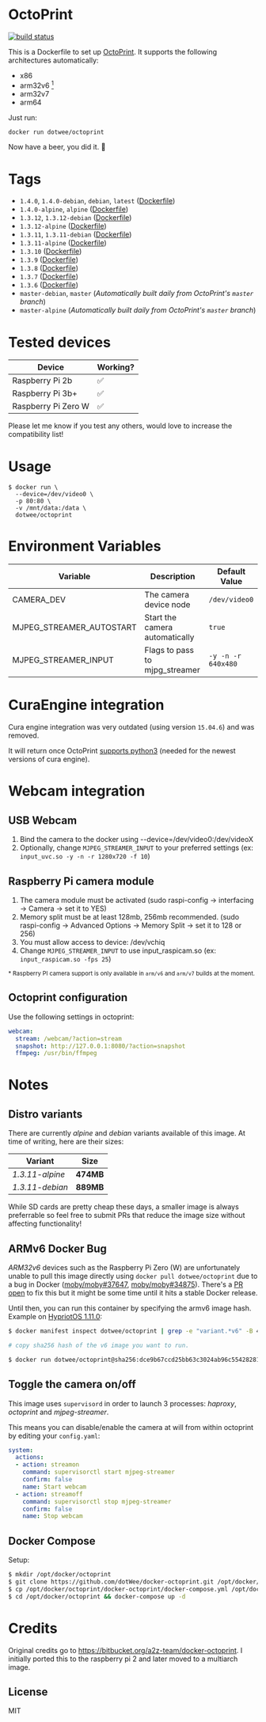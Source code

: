 # OctoPrint

[![build status][travis-image]][travis-url]

This is a Dockerfile to set up [OctoPrint](http://octoprint.org/). It supports the following architectures automatically:

- x86
- arm32v6 [<sup>1</sup>](#armv6-docker-bug)
- arm32v7
- arm64

Just run:

```sh
docker run dotwee/octoprint
```

Now have a beer, you did it. 🍻

# Tags

- `1.4.0`, `1.4.0-debian`, `debian`, `latest` ([Dockerfile](https://github.com/dotwee/docker-octoprint/blob/master/debian/Dockerfile))
- `1.4.0-alpine`, `alpine` ([Dockerfile](https://github.com/dotwee/docker-octoprint/blob/master/alpine/Dockerfile))
- `1.3.12`, `1.3.12-debian` ([Dockerfile](https://github.com/dotwee/docker-octoprint/blob/master/debian/Dockerfile))
- `1.3.12-alpine` ([Dockerfile](https://github.com/dotwee/docker-octoprint/blob/master/alpine/Dockerfile))
- `1.3.11`, `1.3.11-debian` ([Dockerfile](https://github.com/dotwee/docker-octoprint/blob/master/debian/Dockerfile))
- `1.3.11-alpine` ([Dockerfile](https://github.com/dotwee/docker-octoprint/blob/master/alpine/Dockerfile))
- `1.3.10` ([Dockerfile](https://github.com/dotwee/docker-octoprint/blob/master/debian/Dockerfile))
- `1.3.9` ([Dockerfile](https://github.com/dotwee/docker-octoprint/blob/master/debian/Dockerfile))
- `1.3.8` ([Dockerfile](https://github.com/dotwee/docker-octoprint/blob/master/debian/Dockerfile))
- `1.3.7` ([Dockerfile](https://github.com/dotwee/docker-octoprint/blob/master/debian/Dockerfile))
- `1.3.6` ([Dockerfile](https://github.com/dotwee/docker-octoprint/blob/master/debian/Dockerfile))
- `master-debian`, `master` (_Automatically built daily from OctoPrint's `master` branch_)
- `master-alpine` (_Automatically built daily from OctoPrint's `master` branch_)

# Tested devices

| Device              | Working? |
| ------------------- | -------- |
| Raspberry Pi 2b     | ✅       |
| Raspberry Pi 3b+    | ✅       |
| Raspberry Pi Zero W | ✅       |

Please let me know if you test any others, would love to increase the compatibility list!

# Usage

```shell
$ docker run \
  --device=/dev/video0 \
  -p 80:80 \
  -v /mnt/data:/data \
  dotwee/octoprint
```

# Environment Variables

| Variable                 | Description                    | Default Value      |
| ------------------------ | ------------------------------ | ------------------ |
| CAMERA_DEV               | The camera device node         | `/dev/video0`      |
| MJPEG_STREAMER_AUTOSTART | Start the camera automatically | `true`             |
| MJPEG_STREAMER_INPUT     | Flags to pass to mjpg_streamer | `-y -n -r 640x480` |

# CuraEngine integration

Cura engine integration was very outdated (using version `15.04.6`) and was removed.

It will return once OctoPrint [supports python3](https://github.com/foosel/OctoPrint/pull/1416#issuecomment-371878648) (needed for the newest versions of cura engine).

# Webcam integration

## USB Webcam

1. Bind the camera to the docker using --device=/dev/video0:/dev/videoX
2. Optionally, change `MJPEG_STREAMER_INPUT` to your preferred settings (ex: `input_uvc.so -y -n -r 1280x720 -f 10`)

## Raspberry Pi camera module

1. The camera module must be activated (sudo raspi-config -> interfacing -> Camera -> set it to YES)
2. Memory split must be at least 128mb, 256mb recommended. (sudo raspi-config -> Advanced Options -> Memory Split -> set it to 128 or 256)
3. You must allow access to device: /dev/vchiq
4. Change `MJPEG_STREAMER_INPUT` to use input_raspicam.so (ex: `input_raspicam.so -fps 25`)

<sup>* Raspberry PI camera support is only available in `arm/v6` and `arm/v7` builds at the moment.</sup>

## Octoprint configuration

Use the following settings in octoprint:

```yaml
webcam:
  stream: /webcam/?action=stream
  snapshot: http://127.0.0.1:8080/?action=snapshot
  ffmpeg: /usr/bin/ffmpeg
```

# Notes

## Distro variants

There are currently _alpine_ and _debian_ variants available of this image. At time of writing, here are their sizes:

| Variant         | Size      |
|-----------------|---------- |
| _1.3.11-alpine_ | **474MB** |
| _1.3.11-debian_ | **889MB** |

While SD cards are pretty cheap these days, a smaller image is always preferrable so feel free to submit PRs that reduce the image size without affecting functionality!

## ARMv6 Docker Bug

_ARM32v6_ devices such as the Raspberry Pi Zero (W) are unfortunately unable to pull this image directly using `docker pull dotwee/octoprint` due to a bug in Docker ([moby/moby#37647](https://github.com/moby/moby/issues/37647), [moby/moby#34875](https://github.com/moby/moby/issues/34875)). There's a [PR open](https://github.com/moby/moby/pull/36121#issuecomment-515243647) to fix this but it might be some time until it hits a stable Docker release.

Until then, you can run this container by specifying the armv6 image hash. Example on [HypriotOS 1.11.0](https://blog.hypriot.com):

```sh
$ docker manifest inspect dotwee/octoprint | grep -e "variant.*v6" -B 4

# copy sha256 hash of the v6 image you want to run.

$ docker run dotwee/octoprint@sha256:dce9b67ccd25bb63c3024ab96c55428281d8c3955c95c7b5133807133863da29
```

## Toggle the camera on/off

This image uses `supervisord` in order to launch 3 processes: _haproxy_, _octoprint_ and _mjpeg-streamer_.

This means you can disable/enable the camera at will from within octoprint by editing your `config.yaml`:

```yaml
system:
  actions:
  - action: streamon
    command: supervisorctl start mjpeg-streamer
    confirm: false
    name: Start webcam
  - action: streamoff
    command: supervisorctl stop mjpeg-streamer
    confirm: false
    name: Stop webcam
```

## Docker Compose

Setup:

```bash
$ mkdir /opt/docker/octoprint
$ git clone https://github.com/dotWee/docker-octoprint.git /opt/docker/octoprint/docker-octoprint
$ cp /opt/docker/octoprint/docker-octoprint/docker-compose.yml /opt/docker/octoprint/docker-compose.yml
$ cd /opt/docker/octoprint && docker-compose up -d
```


# Credits

Original credits go to https://bitbucket.org/a2z-team/docker-octoprint. I initially ported this to the raspberry pi 2 and later moved to a multiarch image.

## License

MIT

[travis-image]: https://img.shields.io/travis/dotwee/docker-octoprint.svg?style=flat-square
[travis-url]: https://travis-ci.org/dotwee/docker-octoprint
